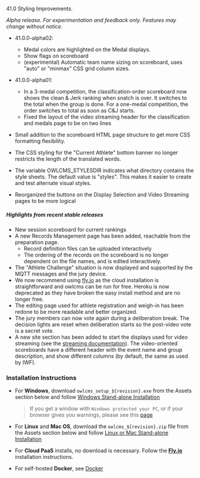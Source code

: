 41.0 Styling Improvements.

*Alpha release. For experimentation and feedback only. Features may change without notice.*

- 41.0.0-alpha02:
  - Medal colors are highlighted on the Medal displays.
  - Show flags on scoreboard
  - (experimental) Automatic team name sizing on scoreboard, uses "auto" or "minmax" CSS grid column sizes.
  
- 41.0.0-alpha01: 
  - In a 3-medal competition, the classification-order scoreboard now shows the clean & Jerk ranking when snatch is over. It switches to the total when the group is done.  For a one-medal competition, the order switches to total as soon as C&J starts.
  - Fixed the layout of the video streaming header for the classification and medals page to be on two lines
- Small addition to the scoreboard HTML page structure to get more CSS formatting flexibility.
- The CSS styling for the "Current Athlete" bottom banner no longer restricts the length of the translated words.
- The variable OWLCMS_STYLESDIR indicates what directory contains the style sheets.  The default value is "styles". This makes it easier to create and test alternate visual styles.
- Reorganized the buttons on the Display Selection and Video Streaming pages to be more logical

##### Highlights from recent stable releases

- New session scoreboard for current rankings
- A new Records Management page has been added, reachable from the preparation page.
  - Record definition files can be uploaded interactively 
  - The ordering of the records on the scoreboard is no longer dependent on the file names, and is edited interactively.
- The "Athlete Challenge" situation is now displayed and supported by the MQTT messages and the jury device.
- We now recommend using [fly.io](https://${env.REPO_OWNER}.github.io/${env.O_REPO_NAME}/#/Fly) as the cloud installation is straightforward and owlcms can be run for free. Heroku is now deprecated as they have broken the easy install method and are no longer free.
- The editing page used for athlete registration and weigh-in has been redone to be more readable and better organized.
- The jury members can now vote again during a deliberation break. The decision lights are reset when deliberation starts so the post-video vote is a secret vote. 
- A new site section has been added to start the displays used for video streaming (see the [streaming documentation](https://${env.REPO_OWNER}.github.io/${env.O_REPO_NAME}/#/OBS?id=_2-setup-owlcms-with-some-data)). The video-oriented scoreboards have a different header with the event name and group description, and show different columns (by default, the same as used by IWF).


### **Installation Instructions**

  - For **Windows**, download `owlcms_setup_${revision}.exe` from the Assets section below and follow [Windows Stand-alone Installation](https://${env.REPO_OWNER}.github.io/${env.O_REPO_NAME}/#/LocalWindowsSetup)

    > If you get a window with `Windows protected your PC`, or if your browser gives you warnings, please see this [page](https://owlcms.github.io/owlcms4-prerelease/#/DefenderOff)

  - For **Linux** and **Mac OS**, download the `owlcms_${revision}.zip` file from the Assets section below and follow [Linux or Mac Stand-alone Installation](https://${env.REPO_OWNER}.github.io/${env.O_REPO_NAME}/#/LocalLinuxMacSetup)

  - For **Cloud PaaS** installs, no download is necessary. Follow the **[Fly.io](https://${env.REPO_OWNER}.github.io/${env.O_REPO_NAME}/#Fly)** installation instructions.

  - For self-hosted **Docker**, see [Docker](https://${env.REPO_OWNER}.github.io/${env.O_REPO_NAME}/#/LocalWindowsSetup)

